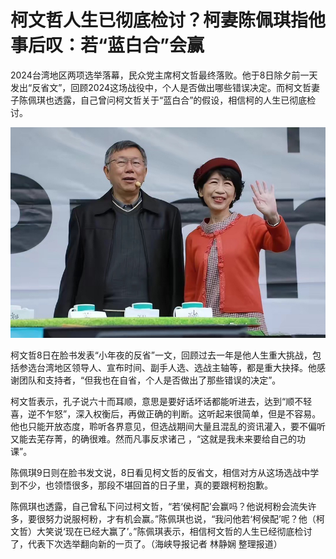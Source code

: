 # 柯文哲人生已彻底检讨？柯妻陈佩琪指他事后叹：若“蓝白合”会赢

2024台湾地区两项选举落幕，民众党主席柯文哲最终落败。他于8日除夕前一天发出“反省文”，回顾2024这场战役中，个人是否做出哪些错误决定。而柯文哲妻子陈佩琪也透露，自己曾问柯文哲关于“蓝白合”的假设，相信柯的人生已彻底检讨。

![7d9ff0c00b43f3642a3c5a128d256b3f.jpg](https://raw.githubusercontent.com/qqhsx/qqnews_image/main/2024/02/12/柯文哲人生已彻底检讨？柯妻陈佩琪指他事后叹：若“蓝白合”会赢/7d9ff0c00b43f3642a3c5a128d256b3f.jpg)

柯文哲8日在脸书发表“小年夜的反省”一文，回顾过去一年是他人生重大挑战，包括参选台湾地区领导人、宣布时间、副手人选、选战主轴等，都是重大抉择。他感谢团队和支持者，“但我也在自省，个人是否做出了那些错误的决定”。

柯文哲表示，孔子说六十而耳顺，意思是要好话坏话都能听进去，达到“顺不轻喜，逆不乍怒”，深入权衡后，再做正确的判断。这听起来很简单，但是不容易。他也只能开放态度，聆听各界意见，但选战期间大量且混乱的资讯灌入，要不偏听又能去芜存菁，的确很难。然而凡事反求诸己
，“这就是我未来要给自己的功课”。

陈佩琪9日则在脸书发文说，8日看见柯文哲的反省文，相信对方从这场选战中学到不少，也领悟很多，那段不堪回首的日子里，真的要跟柯粉抱歉。

陈佩琪也透露，自己曾私下问过柯文哲，“若‘侯柯配’会赢吗？他说柯粉会流失许多，要很努力说服柯粉，才有机会赢。”陈佩琪也说，“我问他若‘柯侯配’呢？他（柯文哲）大笑说‘现在已经大赢了’。”陈佩琪表示，相信柯文哲的人生已经彻底检讨了，代表下次选举翻向新的一页了。（海峡导报记者
林静娴 整理报道）

